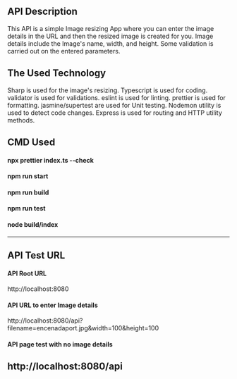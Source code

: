 ## API Description
This API is a simple Image resizing App where you can enter the image details in the URL and then the resized image is created for you.
Image details include the Image's name, width, and height.
Some validation is carried out on the entered parameters.


## The Used Technology 
Sharp is used for the image's resizing. 
Typescript is used for coding.
validator is used for validations.
eslint is used for linting.
prettier is used for formatting.
jasmine/supertest are used for Unit testing.
Nodemon utility is used to detect code changes.
Express is used for routing and HTTP utility methods.

## CMD Used
#### npx prettier index.ts --check
#### npm run start
#### npm run build
#### npm run test 
#### node build/index

   
-----------------------------------------------------------------------------------

## API Test URL
####  API Root URL
http://localhost:8080
####  API URL to enter Image details
http://localhost:8080/api?filename=encenadaport.jpg&width=100&height=100
####  API page test with no image details
http://localhost:8080/api
-------------------------------------------------------------------------------------

 
